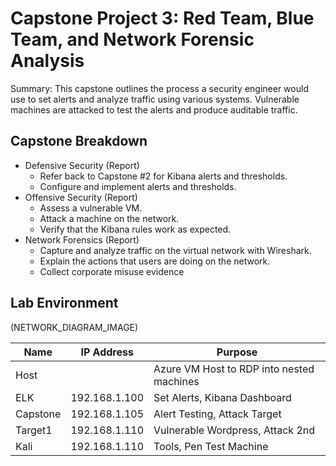 # Capstone Project 3: Red Team, Blue Team, and Network Forensic Analysis

Summary: This capstone outlines the process a security engineer would use to set alerts and analyze traffic using various systems. Vulnerable machines are attacked to test the alerts and produce auditable traffic.

## Capstone Breakdown
- Defensive Security (Report)
  - Refer back to Capstone #2 for Kibana alerts and thresholds.
  - Configure and implement alerts and thresholds. 
- Offensive Security (Report)
  - Assess a vulnerable VM.
  - Attack a machine on the network.
  - Verify that the Kibana rules work as expected.
- Network Forensics (Report)
  - Capture and analyze traffic on the virtual network with Wireshark. 
  - Explain the actions that users are doing on the network.
  - Collect corporate misuse evidence

## Lab Environment

(NETWORK_DIAGRAM_IMAGE)

| Name      | IP Address |Purpose |
|----------|------------|-----------------|
|Host|  |Azure VM Host to RDP into nested machines|
|ELK|  192.168.1.100|Set Alerts, Kibana Dashboard|
|Capstone| 192.168.1.105 |Alert Testing, Attack Target|
|Target1| 192.168.1.110|Vulnerable Wordpress, Attack 2nd|
|Kali | 192.168.1.110|Tools, Pen Test Machine|
